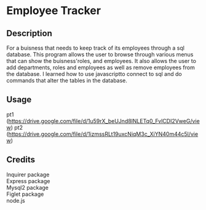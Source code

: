 # Employee Tracker

## Description
For a buisness that needs to keep track of its employees through a sql database. This program allows the user to browse through various menus that can show the buisness'roles, and employees. It also allows the user to add departments, roles and employees as well as remove employees from the database. I learned how to use javascriptto connect to sql and do commands that alter the tables in the database.




## Usage
pt1<br>
(https://drive.google.com/file/d/1u59rX_beUJnd8lNLETq0_FvlCDI2VweG/view)
pt2<br>
(https://drive.google.com/file/d/1izmssRLt19uxcNiqM3c_XiYN40m44c5l/view)
## Credits
Inquirer package<br>
Express package<br>
Mysql2 package<br>
Figlet package<br>
node.js<br>



